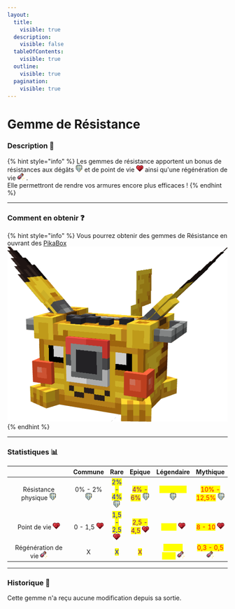 ```yaml
---
layout:
  title:
    visible: true
  description:
    visible: false
  tableOfContents:
    visible: true
  outline:
    visible: true
  pagination:
    visible: true
---
```


# Gemme de Résistance

### Description 📃

{% hint style="info" %}
Les gemmes de résistance apportent un bonus de résistances aux dégâts ![](<../../.gitbook/assets/damage_reduction (6).png>) et de point de vie <img src="../../.gitbook/assets/health (5).png" alt="" data-size="line"> ainsi qu'une régénération de vie <img src="../../.gitbook/assets/potion_cooldown.png" alt="" data-size="line"> .\
Elle permettront de rendre vos armures encore plus efficaces !
{% endhint %}

***

### Comment en obtenir ❓

{% hint style="info" %}
Vous pourrez obtenir des gemmes de Résistance en ouvrant des [PikaBox ](../../fonctionnement-du-serveur/boxes.md#contenu-des-boxes)<img src="../../.gitbook/assets/image (130).png" alt="" data-size="line">
{% endhint %}

***

### Statistiques 📊

<table data-full-width="true"><thead><tr><th width="199" align="center"></th><th align="center">Commune</th><th align="center">Rare</th><th align="center">Epique</th><th align="center">Légendaire</th><th align="center">Mythique</th></tr></thead><tbody><tr><td align="center">Résistance physique <img src="../../.gitbook/assets/damage_reduction.png" alt="" data-size="line"></td><td align="center">0% - 2% <img src="../../.gitbook/assets/damage_reduction (1).png" alt="" data-size="original"></td><td align="center"><mark style="color:blue;">2% - 4%</mark> <img src="../../.gitbook/assets/damage_reduction (2).png" alt=""></td><td align="center"><mark style="color:purple;">4% - 6%</mark> <img src="../../.gitbook/assets/damage_reduction (3).png" alt=""></td><td align="center"><mark style="color:yellow;">7% - 9%</mark> <img src="../../.gitbook/assets/damage_reduction (4).png" alt=""></td><td align="center"><mark style="color:red;">10% - 12,5%</mark> <img src="../../.gitbook/assets/damage_reduction (5).png" alt=""></td></tr><tr><td align="center">Point de vie <img src="../../.gitbook/assets/health (6).png" alt="" data-size="line"></td><td align="center">0 - 1,5 <img src="../../.gitbook/assets/health.png" alt=""></td><td align="center"><mark style="color:blue;">1,5 - 2,5</mark> <img src="../../.gitbook/assets/health (1).png" alt=""></td><td align="center"><mark style="color:purple;">2,5 - 4,5</mark> <img src="../../.gitbook/assets/health (2).png" alt=""></td><td align="center"><mark style="color:yellow;">5 - 7</mark> <img src="../../.gitbook/assets/health (3).png" alt=""></td><td align="center"><mark style="color:red;">8 - 10</mark> <img src="../../.gitbook/assets/health (4).png" alt=""></td></tr><tr><td align="center">Régénération de vie <img src="../../.gitbook/assets/potion_cooldown.png" alt="" data-size="line"></td><td align="center">X</td><td align="center"><mark style="color:blue;">X</mark></td><td align="center"><mark style="color:purple;">X</mark></td><td align="center"><mark style="color:yellow;">0,05 - 0,25</mark> <img src="../../.gitbook/assets/potion_cooldown.png" alt=""></td><td align="center"><mark style="color:red;">0,3 - 0,5</mark> <img src="../../.gitbook/assets/potion_cooldown (1).png" alt=""></td></tr></tbody></table>

***

### Historique 📖

Cette gemme n'a reçu aucune modification depuis sa sortie.
